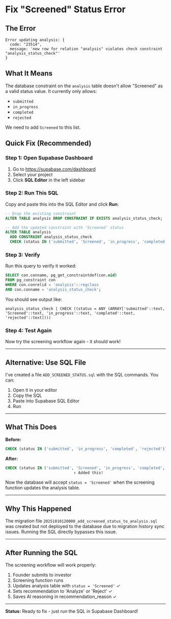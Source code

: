 # Fix "Screened" Status Error

## The Error

```
Error updating analysis: {
  code: "23514",
  message: 'new row for relation "analysis" violates check constraint "analysis_status_check"'
}
```

## What It Means

The database constraint on the `analysis` table doesn't allow "Screened" as a valid status value. It currently only allows:
- `submitted`
- `in_progress`
- `completed`
- `rejected`

We need to add `Screened` to this list.

## Quick Fix (Recommended)

### Step 1: Open Supabase Dashboard

1. Go to https://supabase.com/dashboard
2. Select your project
3. Click **SQL Editor** in the left sidebar

### Step 2: Run This SQL

Copy and paste this into the SQL Editor and click **Run**:

```sql
-- Drop the existing constraint
ALTER TABLE analysis DROP CONSTRAINT IF EXISTS analysis_status_check;

-- Add the updated constraint with 'Screened' status
ALTER TABLE analysis
  ADD CONSTRAINT analysis_status_check 
  CHECK (status IN ('submitted', 'Screened', 'in_progress', 'completed', 'rejected'));
```

### Step 3: Verify

Run this query to verify it worked:

```sql
SELECT con.conname, pg_get_constraintdef(con.oid)
FROM pg_constraint con
WHERE con.conrelid = 'analysis'::regclass
AND con.conname = 'analysis_status_check';
```

You should see output like:
```
analysis_status_check | CHECK ((status = ANY (ARRAY['submitted'::text, 'Screened'::text, 'in_progress'::text, 'completed'::text, 'rejected'::text])))
```

### Step 4: Test Again

Now try the screening workflow again - it should work!

---

## Alternative: Use SQL File

I've created a file `ADD_SCREENED_STATUS.sql` with the SQL commands. You can:

1. Open it in your editor
2. Copy the SQL
3. Paste into Supabase SQL Editor
4. Run

---

## What This Does

**Before:**
```sql
CHECK (status IN ('submitted', 'in_progress', 'completed', 'rejected'))
```

**After:**
```sql
CHECK (status IN ('submitted', 'Screened', 'in_progress', 'completed', 'rejected'))
                              ↑ Added this!
```

Now the database will accept `status = 'Screened'` when the screening function updates the analysis table.

---

## Why This Happened

The migration file `20251010120000_add_screened_status_to_analysis.sql` was created but not deployed to the database due to migration history sync issues. Running the SQL directly bypasses this issue.

---

## After Running the SQL

The screening workflow will work properly:

1. Founder submits to investor
2. Screening function runs
3. Updates analysis table with `status = 'Screened'` ✓
4. Sets recommendation to 'Analyze' or 'Reject' ✓
5. Saves AI reasoning in recommendation_reason ✓

---

**Status:** Ready to fix - just run the SQL in Supabase Dashboard!

